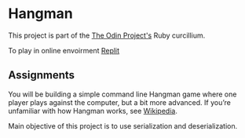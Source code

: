 # Hangman

This project is part of the [The Odin Project's](https://www.theodinproject.com/paths/full-stack-ruby-on-rails/courses/ruby-programming/lessons/hangman) Ruby curcillium.

To play in online envoirment [Replit](https://replit.com/@Burakkepuc/Hangman#.replit)

## Assignments

You will be building a simple command line Hangman game where one player plays against the computer, but a bit more advanced. If you’re unfamiliar with how Hangman works, see [Wikipedia](<https://en.wikipedia.org/wiki/Hangman_(game)>).

Main objective of this project is to use serialization and deserialization.
